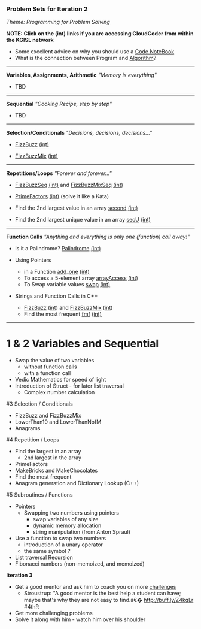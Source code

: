### Problem Sets for Iteration 2
_Theme: Programming for Problem Solving_

**NOTE: Click on the (int) links if you are accessing CloudCoder from within the KGISL network**

- Some excellent advice on why you should use a [Code NoteBook](docs/Java%20Rockstar.md)
- What is the connection between Program and [Algorithm](docs/Algorithm%20and%20Programs.png)?

---
**Variables, Assignments, Arithmetic** _"Memory is everything"_
- TBD 

	 
---
**Sequential** _"Cooking Recipe, step by step"_

- TBD 


---
**Selection/Conditionals** _"Decisions, decisions, decisions..."_

- [FizzBuzz](https://cloudcoder.kgisl.com/cloudcoder/#exercise?c=27,p=963)
  [(int)](https://10.100.1.147/cloudcoder/#exercise?c=27,p=963)

- [FizzBuzzMix](https://cloudcoder.kgisl.com/cloudcoder/#exercise?c=27,p=964)
  [(int)](https://10.100.1.147/cloudcoder/#exercise?c=27,p=964)

---
**Repetitions/Loops** _"Forever and forever..."_

- [FizzBuzzSeq](https://cloudcoder.kgisl.com/cloudcoder/#exercise?c=29,p=965)
  [(int)](https://10.100.1.147/cloudcoder/#exercise?c=29,p=965) and 
  [FizzBuzzMixSeq](https://cloudcoder.kgisl.com/cloudcoder/#exercise?c=29,p=966)
  [(int)](https://10.100.1.147/cloudcoder/#exercise?c=29,p=966)

- [PrimeFactors](https://10.100.1.147/cloudcoder/#exercise?c=28,p=936) 
  [(int)](https://cloudcoder.kgisl.com/cloudcoder/#exercise?c=29,p=966)
  (solve it like a Kata)

- Find the 2nd largest value in an array [second](https://cloudcoder.kgisl.com/cloudcoder/#exercise?c=30,p=974)
  [(int)](https://10.100.1.147/cloudcoder/#exercise?c=30,p=974)
- Find the 2nd largest unique value in an array [secU](https://cloudcoder.kgisl.com/cloudcoder/#exercise?c=30,p=975)
  [(int)](https://10.100.1.147/cloudcoder/#exercise?c=30,p=975)

  
---
**Function Calls** _"Anything and everything is only one (function) call away!"_

- Is it a Palindrome? [Palindrome](https://cloudcoder.kgisl.com/cloudcoder/#exercise?c=29,p=960)
  [(int)](https://10.100.1.147/cloudcoder/#exercise?c=29,p=960)

- Using Pointers
  - in a Function [add_one](https://cloudcoder.kgisl.com/cloudcoder/#exercise?c=33,p=967)
    [(int)](https://10.100.1.147/cloudcoder/#exercise?c=33,p=967)
  - To access a 5-element array [arrayAccess](https://cloudcoder.kgisl.com/cloudcoder/#exercise?c=33,p=920)
    [(int)](https://10.100.1.147/cloudcoder/#exercise?c=33,p=967)
  - To Swap variable values [swap](https://cloudcoder.kgisl.com/cloudcoder/#exercise?c=33,p=924)
    [(int)](https://10.100.1.147/cloudcoder/#exercise?c=33,p=967)

- Strings and Function Calls in C++
    - [FizzBuzz][fb] ([int][fbi]) and [FizzBuzzMix][fbm] ([int][fbmi])
    - Find the most frequent [fmf](https://cloudcoder.kgisl.com/cloudcoder/#exercise?c=18,p=868)
  [(int)](https://10.100.1.147/cloudcoder/#exercise?c=18,p=868)
  


[fb]: https://cloudcoder.kgisl.com/cloudcoder/#exercise?c=30,p=971
[fbm]: https://cloudcoder.kgisl.com/cloudcoder/#exercise?c=30,p=972
[fbi]: https://10.100.1.147/cloudcoder/#exercise?c=30,p=971
[fbmi]: https://10.100.1.147/cloudcoder/#exercise?c=30,p=972

 
---

# 1 & 2  Variables and Sequential
  - Swap the value of two variables
    - without function calls
    - with a function call
  - Vedic Mathematics for speed of light
  - Introduction of Struct - for later list traversal
    - Complex number calculation

#3 Selection / Conditionals
  - FizzBuzz and FizzBuzzMix
  - LowerThan10 and LowerThanNofM
  - Anagrams

#4 Repetition / Loops
  - Find the largest in an array
    - 2nd largest in the array
  - PrimeFactors
  - MakeBricks and MakeChocolates
  - Find the most frequent
  - Anagram generation and Dictionary Lookup (C++)

#5 Subroutines / Functions
  - Pointers 
    - Swapping two numbers using pointers
      - swap variables of any size 
      - dynamic memory allocation
      - string manipulation (from Anton Spraul)
  - Use a function to swap two numbers
    - introduction of a unary operator
    - the same symbol ?
  - List traversal
  Recursion 
  - Fibonacci numbers (non-memoized, and memoized)

**Iteration 3**
 - Get a good mentor and ask him to coach you on more [challenges][Mentor20] 
   - Stroustrup: "A good mentor is the best help a student can have; 
                 maybe that's why they are not easy to find.â€� 
                 http://buff.ly/Z4kqLr #4thR
 - Get more challenging problems
 - Solve it along with him - watch him over his shoulder

[Mentor20]:http://goo.gl/I3nHp1  "20 problems for Mentoring"
